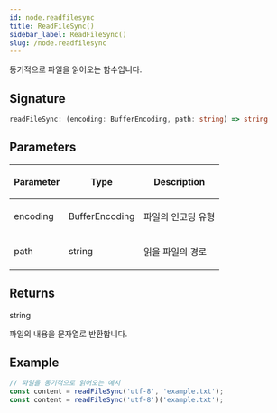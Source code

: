 ```yaml
---
id: node.readfilesync
title: ReadFileSync()
sidebar_label: ReadFileSync()
slug: /node.readfilesync
---
```






동기적으로 파일을 읽어오는 함수입니다.

## Signature

```typescript
readFileSync: (encoding: BufferEncoding, path: string) => string
```

## Parameters

<table><thead><tr><th>

Parameter


</th><th>

Type


</th><th>

Description


</th></tr></thead>
<tbody><tr><td>

encoding


</td><td>

BufferEncoding


</td><td>

파일의 인코딩 유형


</td></tr>
<tr><td>

path


</td><td>

string


</td><td>

읽을 파일의 경로


</td></tr>
</tbody></table>

## Returns

string

파일의 내용을 문자열로 반환합니다.

## Example


```typescript
// 파일을 동기적으로 읽어오는 예시
const content = readFileSync('utf-8', 'example.txt');
const content = readFileSync('utf-8')('example.txt');

```

